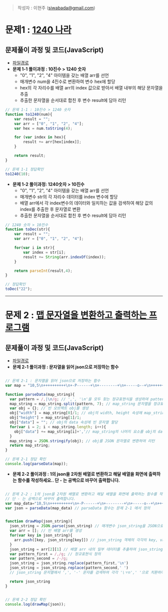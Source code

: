 > 작성자 : 이현주 (<siwabada@gmail.com>)

# 문제1 : [1240 나라](https://github.com/wayhome25/algorithm/blob/master/codesquad_level_test/1240_world.js)

## 문제풀이 과정 및 코드(JavaScript)
- [파일경로](https://github.com/wayhome25/algorithm/blob/master/codesquad_level_test/1240_world.js)
- **문제 1-1 풀이과정 : 10진수 > 1240 숫자**
    - "0", "1", "2", "4" 아이템을 갖는 배열 arr를 선언
    - 매개변수 num을 4진수로 변환하여 변수 hex에 할당
    - hex의 각 자리수를 배열 arr의 index 값으로 받아서 배열 내부의 해당 문자열을 추출
    - 추출한 문자열을 순서대로 합친 후 변수 result에 담아 리턴

```javascript
// 문제 1-1 : 10진수 > 1240 숫자
function to1240(num){
	var result = "";
	var arr = ["0", "1", "2", "4"];
	var hex = num.toString(4);

	for (var index in hex){
		result += arr[hex[index]];
	}

	return result;
}

// 문제 1-1 정답확인
to1240(10);

```

  - **문제 1-2 풀이과정: 1240숫자 > 10진수**
    - "0", "1", "2", "4" 아이템을 갖는 배열 arr를 선언
    - 매개변수 str의 각 자리수 데이터를 index 변수에 할당
    - 배열 arr에서 각 index변수의 데이터와 일치하는 값을 검색하여 해당 값의 index를 추출한 후 문자열로 변환  
    - 추출한 문자열을 순서대로 합친 후 변수 result에 담아 리턴

```javascript
// 1240 숫자 > 10진수
function toDec(str){
	var result = "";
	var arr = ["0", "1", "2", "4"];

	for(var i in str){
		var index = str[i];
		result += String(arr.indexOf(index));
	}

	return parseInt(result,4);
}

// 정답확인
toDec("22");
```


***


# 문제 2 : [맵 문자열을 변환하고 출력하는 프로그램](https://github.com/wayhome25/algorithm/blob/master/codesquad_level_test/data_converting.js)

## 문제풀이 과정 및 코드(JavaScript)

- [파일경로](https://github.com/wayhome25/algorithm/blob/master/codesquad_level_test/data_converting.js)
- **문제 2-1 풀이과정 : 문자열을 읽어 json으로 저장하는 함수**


```javascript

// 문제 2-1 : 문자열을 읽어 json으로 저장하는 함수
var map = "10,5\n++++++++++\n+-P------+\n+--------+\n+-----o--+\n++++++++++\n"

function parseData(map_string){
  var pattern = /,|\n/g; // ',', '\n'을 모두 찾는 정규표현식을 생성하여 pattern 변수에 저장
  map_string = map_string.split(pattern, 7); // map_string 문자열을 정규표현식에 따라 분할하여 배열로 리턴, 배열에 담는 요소는 7개로 제한
  var obj = {}; // 빈 오브젝트 obj를 생성
  obj["width"] = map_string[0]/1; // obj의 width, height 속성에 map_string 첫번째 두번째 요소를 각각 숫자로 변환하여 값으로 할당
  obj["height"] = map_string[1]/1;
  obj["data"] = ""; // obj의 data 속성에 빈 문자열 할당
  for(var i = 2; i < map_string.length; i++){
    obj["data"] += map_string[i]+','// map_string의 나머지 요소를 obj의 data 속성에 할당, 요소는 각각 ',' 로 구분
  }
  map_string = JSON.stringify(obj); // obj를 JSON 문자열로 변환하여 리턴
  return map_string;
}

// 문제 2-1 정답 확인
console.log(parseData(map));
```

- **문제 2-2 풀이과정 : 1의 json을 2차원 배열로 변환하고 해달 배열을 화면에 출력하는 함수를 작성하세요.. 단 - 는 공백으로 바꾸어 출력합니다.**

```javascript

// 문제 2-2 : 1의 json을 2차원 배열로 변환하고 해달 배열을 화면에 출력하는 함수를 작성하세요.
// 단 - 는 공백으로 바꾸어 출력합니다.
var map_data="10,5\n++++++++++\n+-P------+\n+--------+\n+-----o--+\n++++++++++\n"
var json = parseData(map_data) // parseData 함수는 문제 2-1 에서 정의


function drawMap(json_string){
  json_string = JSON.parse(json_string) // 매개변수 json_string을 JSON으로 파싱
  var arr = []; // 빈 배열 arr를 생성
  for(var key in json_string){
	arr.push([key, json_string[key]]) // json_string 객체의 각각의 key, value로 구성된 2차원 배열 arr 생성
  }
  json_string = arr[2][1] // 배열 arr 내의 일부 데이터를 추출하여 json_string 변수에 저장
  var pattern_first = /,/g; // 정규표현식 정의
  var pattern_second = /-/g;
  json_string = json_string.replace(pattern_first,'\n')
  json_string = json_string.replace(pattern_second,' ')
  // json_string 문자열에서 ',', '-' 문자를 검색하여 각각 '\ㅜn',' '으로 치환하여 리턴  

  return json_string
}


// 문제 2-2 정답 확인
console.log(drawMap(json));

```
